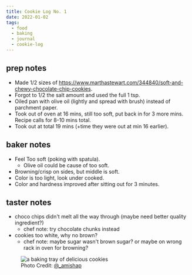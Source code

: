 ```yaml
---
title: Cookie Log No. 1
date: 2022-01-02
tags:
  - food
  - baking
  - journal
  - cookie-log
---
```


## prep notes

- Made 1/2 sizes of <https://www.marthastewart.com/344840/soft-and-chewy-chocolate-chip-cookies>.
- Forgot to 1/2 the salt amount and used the full 1 tsp.
- Oiled pan with olive oil (lightly and spread with brush) instead of parchment paper.
- Took out of oven at 16 mins, still too soft, put back in for 3 more mins. Recipe calls for 8-10 mins total.
- Took out at total 19 mins (+time they were out at min 16 earlier).

## baker notes

- Feel Too soft (poking with spatula).
  - Olive oil could be cause of too soft.
- Browning/crisp on sides, but middle is soft.
- Color is too light, look under cooked.
- Color and hardness improved after sitting out for 3 minutes.

## taster notes

- choco chips didn't melt all the way through (maybe need better quality ingredient?)
  - chef note: try chocolate chunks instead
- cookies too white, why no brown?
  - chef note: maybe sugar wasn't brown sugar? or maybe on wrong rack in oven for browning?

<figure>
    <picture>
        <source type="image/webp" srcset="/images/blog/cookie-log-jan-2-2022.webp">
        <img src="/images/blog/cookie-log-jan-2-2022.jpg" alt="a baking tray of delicious cookies">
    </picture>
    <figcaption><span>Photo Credit:</span> <a href="https://twitter.com/_amishap">@_amishap</p>
</figure>

